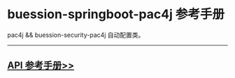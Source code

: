 # buession-springboot-pac4j 参考手册


pac4j && buession-security-pac4j 自动配置类。


---


## [API 参考手册>>](/manual/2.0/docs/buession-springboot-pac4j/)